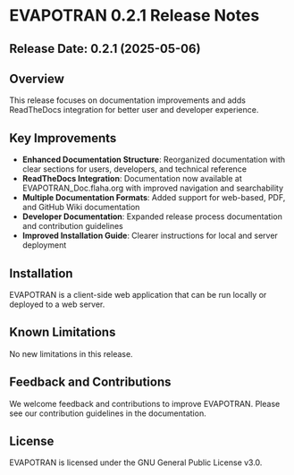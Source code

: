 # EVAPOTRAN 0.2.1 Release Notes
## Release Date: 0.2.1 (2025-05-06)
## Overview
This release focuses on documentation improvements and adds ReadTheDocs integration for better user and developer experience.

## Key Improvements
- **Enhanced Documentation Structure**: Reorganized documentation with clear sections for users, developers, and technical reference
- **ReadTheDocs Integration**: Documentation now available at EVAPOTRAN_Doc.flaha.org with improved navigation and searchability
- **Multiple Documentation Formats**: Added support for web-based, PDF, and GitHub Wiki documentation
- **Developer Documentation**: Expanded release process documentation and contribution guidelines
- **Improved Installation Guide**: Clearer instructions for local and server deployment

## Installation
EVAPOTRAN is a client-side web application that can be run locally or deployed to a web server.

## Known Limitations
No new limitations in this release.

## Feedback and Contributions
We welcome feedback and contributions to improve EVAPOTRAN. Please see our contribution guidelines in the documentation.

## License
EVAPOTRAN is licensed under the GNU General Public License v3.0.

